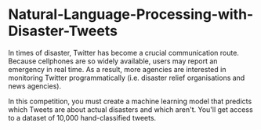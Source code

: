# Natural-Language-Processing-with-Disaster-Tweets

In times of disaster, Twitter has become a crucial communication route.
Because cellphones are so widely available, users may report an emergency in real time. As a result, more agencies are interested in monitoring Twitter programmatically (i.e. disaster relief organisations and news agencies).

In this competition, you must create a machine learning model that predicts which Tweets are about actual disasters and which aren't. You'll get access to a dataset of 10,000 hand-classified tweets. 
